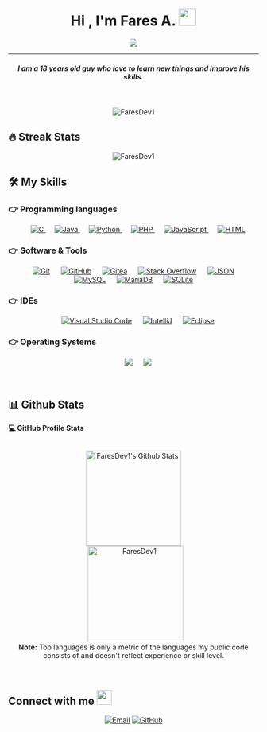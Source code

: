 
<h1 align="center">Hi , I'm Fares A. <img src="https://media.giphy.com/media/hvRJCLFzcasrR4ia7z/giphy.gif" width="35"></h1>
<p align="center">
  <a href="https://github.com/DenverCoder1/readme-typing-svg"><img src="https://readme-typing-svg.herokuapp.com/?lines=Software+Engineer&center=true&width=500&height=50"></a>
</p>
<hr/>
<h5 align="center">I am a 18 years old guy who love to learn new things and improve his skills.</h4>
<br>
<p align="center"> 
	<img src="https://komarev.com/ghpvc/?username=FaresDev1&label=Profile%20views&color=0e75b6&style=plastic" alt="FaresDev1" /> 
</p>

## 🔥 Streak Stats
<p align="center"><img src="https://github-readme-streak-stats.herokuapp.com/?user=FaresDev1&theme=algolia" alt="FaresDev1" /></p>

## 🛠️ My Skills

### 👉 Programming languages

<p align="center"> 
  &emsp; 
  <a href="https://www.cprogramming.com/" target="_blank"> 
    <img alt="C" src="https://img.shields.io/badge/C%20-%232370ED.svg?style=plastic&logo=c&logoColor=white">
  </a>
  &emsp;
  <a href="https://www.java.com" target="_blank"> 
    <img alt="Java" src="https://img.shields.io/badge/Java-%23007396.svg?style=plastic&logo=java&logoColor=white">
  </a>
  &emsp;
  <a href="https://www.python.org" target="_blank"> 
    <img alt="Python" src="https://img.shields.io/badge/Python-%23007396.svg?style=plastic&logo=java&logoColor=white">
  </a>
 &emsp;
  <a href="https://www.php.net" target="_blank"> 
    <img alt="PHP" src="https://img.shields.io/badge/PHP-777BB4.svg?style=plastic&logo=java&logoColor=white">
  </a>	
&emsp;
  <a href="https://www.javascript.com" target="_blank"> 
    <img alt="JavaScript" src="https://img.shields.io/badge/JavaScript-323330.svg?style=plastic&logo=java&logoColor=white">
  </a>	
&emsp;
  <a href="" target="_blank"> 
    <img alt="HTML" src="https://img.shields.io/badge/HTML-239120.svg?style=plastic&logo=java&logoColor=white">
  </a>		
</p>

 ### 👉 Software & Tools
 
<p align="center">
  &emsp;
    <a href="#"><img alt="Git" src="https://img.shields.io/badge/Git%20-%23F05033.svg?style=plastic&logo=git&logoColor=white"></a>
  &emsp;
    <a href="#"><img alt="GitHub" src="https://img.shields.io/badge/GitHub-%23181717.svg?style=plastic&logo=github&logoColor=white"></a>
  &emsp;
    <a href="#"><img alt="Gitea" src="https://img.shields.io/badge/Gitea-%23ff8800.svg?style=plastic&logo=gitea&logoColor=white"></a> 
  &emsp;
    <a href="#"><img alt="Stack Overflow" src="https://img.shields.io/badge/-Stack%20Overflow-FE7A16?style=plastic&logo=stack-overflow&logoColor=white"></a>
  &emsp;
    <a href="#"><img alt="JSON" img src="https://img.shields.io/badge/JSON-%23000000.svg?style=plastic&logo=json&logoColor=white"></a>
  &emsp;
    <a href="#"><img alt="MySQL" src="https://img.shields.io/badge/MySQL-%235586A4.svg?style=plastic&logo=mysql&logoColor=white"></a>  
&emsp;
    <a href="#"><img alt="MariaDB" src="https://img.shields.io/badge/MariaDB-003545.svg?style=plastic&logo=mysql&logoColor=white"></a>  
&emsp;
    <a href="#"><img alt="SQLite" src="https://img.shields.io/badge/SQLite-07405E.svg?style=plastic&logo=mysql&logoColor=white"></a>  	
</p>

 ### 👉 IDEs
 
<p align="center">
  &emsp;
    <a href="#"><img alt="Visual Studio Code" src="https://img.shields.io/badge/Visual%20Studio%20Code-0078d7.svg?style=plastic&logo=visual-studio-code&logoColor=white"></a>
  &emsp;
    <a href="#"><img alt="IntelliJ" src="https://img.shields.io/badge/IntelliJ%20IDEA-%23ffffff.svg?style=plastic&logo=intellij-idea&logoColor=black" /></a>
</a>
  &emsp;
    <a href="#"><img alt="Eclipse" src="https://img.shields.io/badge/Eclipse-2C2255.svg?style=plastic&logo=intellij-idea&logoColor=black" /></a>	
</p>

 ### 👉 Operating Systems
 
<p align="center">
  &emsp;
    <a href="#"><img src="https://img.shields.io/badge/Ubuntu-E95420?style=plastic&logo=ubuntu&logoColor=white"></a>
  &emsp;
    <a href="#"><img src="https://img.shields.io/badge/Windows-0078D6?style=plastic&logo=windows&logoColor=white"></a> 
</p>

<br/>

## 📊 Github Stats



  <summary><b>💻 GitHub Profile Stats</b></summary>
  <br/>
  <p align="center">
    <a href="https://github.com/anuraghazra/github-readme-stats"><img alt="FaresDev1's Github Stats" src="https://github-readme-stats.vercel.app/api?username=FaresDev1&show_icons=true&count_private=true&theme=algolia" height="192px"/></a>
<br/>
  &nbsp;
	  <img src="https://github-readme-stats.vercel.app/api/top-langs?username=FaresDev1&langs_count=10&show_icons=true&locale=en&layout=compact&theme=algolia" alt="FaresDev1" height="192px"/>
  <br/>
  <b>Note:</b> Top languages is only a metric of the languages my public code consists of and doesn't reflect experience or skill level.
  </p> 


<br/>

## Connect with me <img src="https://media.giphy.com/media/iY8CRBdQXODJSCERIr/giphy.gif" width="30px">
<p align="center">
	<a href="mailto:fares@splexhosting.net"><img img src="https://img.shields.io/badge/gmail-%23EA4335.svg?style=plastic&logo=gmail&logoColor=white" alt="Email"/></a>
	<a href="https://github.com/FaresDev1"><img src="https://img.shields.io/badge/github-%23181717.svg?style=plastic&logo=github&logoColor=white" alt="GitHub"/></a>
</p>
